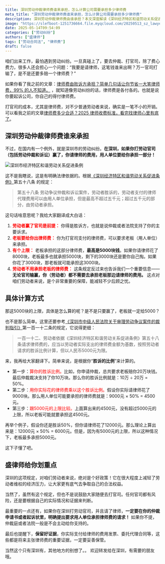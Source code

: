 ```yaml
---
title: 深圳劳动仲裁律师费谁来承担，怎么计算公司需要承担多少律师费
meta_title: "深圳劳动仲裁律师费谁来承担，怎么计算公司需要承担多少律师费"
description: 深圳劳动仲裁律师费由谁承担？本文深度解读《深圳经济特区和谐劳动关系促进条例》的特殊规定：劳动者胜诉，用人单位可承担最高5000元律师费。详细解析胜诉比例的计算方法、主张律师费的关键步骤及必要证据。盛律师提醒，了解这一深圳独有政策，助您在劳动纠纷中更有效地维护自身权益，减轻维权成本。明确法律依据，为深圳劳动者维权提供指引。
image: "https://slefboot-1251736664.file.myqcloud.com/20250513_sz_lawyer_fees_cover.webp"
date: 2025-05-14T09:54:09
categories: ["劳动纠纷"]
authors: ["盛律师"]
tags: ["劳动合同法", "律师费"]
draft: false
---
```


咱们出来工作，最怕遇到劳动纠纷。一旦真碰上了，要去仲裁、打官司，除了费心费力，很多人还会担心一个问题：“我要是请律师，这笔钱谁来出啊？万一官司打输了，是不是还要多赔一个律师费？”

如果你看了我之前的文章：[律师费由败诉方承担？简单几句话让你节省一大笔律师费，99% 的人不知道。](https://www.shenglvshi.cn/who_pay_lawer) ，就知道像劳动纠纷的话，律师费是各付各的。也就是说你要起诉公司，你自己的得付律师费。

打官司的成本，尤其是律师费，对不少普通劳动者来说，确实是一笔不小的开销。可以看我之前的文章[律师费多少合适？2025 律师收费标准，看完找律师心里有底了](https://www.shenglvshi.cn/lawer_price)。

## 深圳劳动仲裁律师费谁来承担

不过，在国内有一个例外，就是深圳市的劳动纠纷。**在深圳，如果你打劳动官司（包括劳动仲裁和诉讼）赢了，你请律师的费用，用人单位要给你承担一部分！**

![深圳市经济特区和谐劳动关系促进条例](https://slefboot-1251736664.file.myqcloud.com/20250513_sz_lawyer_fees_1.webp)

这不是我瞎说，这是有明确法律依据的。根据[《深圳经济特区和谐劳动关系促进条例》](https://www.gd.gov.cn/zwgk/wjk/zcfgk/content/post_2531944.html)第五十八条 的规定：

> 第五十八条  劳动争议仲裁和诉讼案件，劳动者胜诉的，劳动者支付的律师代理费用可以由用人单位承担，但是最高不超过五千元；超过五千元的部分，由劳动者承担。

这句话啥意思呢？我给大家翻译成大白话：

1.  **<span style="color: red;">劳动者赢了官司是前提：</span>** 你得是胜诉方，也就是说仲裁或者法院支持了你的主要诉求。
2.  **<span style="color: red;">老板要给你出律师费：</span>** 你为打官司支付的律师费，可以要求老板（用人单位）来承担。
3.  **<span style="color: red;">有个上限：</span>** 老板承担的这部分律师费，**最高是5000块钱**。如果你请律师花了8000块，老板最多也就承担5000块，剩下的3000块还是要你自己掏。如果你花了3000块，那老板就可能承担这3000块。
4.  **<span style="color: red;">劳动者不用承担老板的律师费：</span>** 这条规定反过来也告诉我们一个重要信息——**无论官司输赢，你（劳动者）都不需要去承担老板那边请律师的费用。** 这点对咱们劳动者来说，是个非常重要的保障，能减轻不少后顾之忧。

## 具体计算方式

那这5000块的上限，具体是怎么算的呢？是不是只要赢了，老板就一定给5000？

也不是那么简单。这里还要参考[《深圳市中级人民法院关于审理劳动争议案件的裁判指引》](http://www.tjldflzxw.com/home/info/detail/tid/62/id/211.html)第一百一十二条的规定，它说得更细：

> 一百一十二、劳动者依据《深圳经济特区和谐劳动关系促进条例》第五十八条请求律师费的，应当以劳动者实际支出的律师费金额为基数，按照劳动者请求的胜诉比例计算，但以人民币5000元为限。

来，我再给大家翻译下。简单来说，是根据你“**胜诉的比例**”来计算的。

* 第一步：<span style="color: red;">算你的胜诉比例。</span>比如，你申请仲裁，总共要求老板赔你20万块钱。最后仲裁裁决支持了你10万块。那么你的胜诉比例就是：10万 ÷ 20万 = 50%。
* 第二步：<span style="color: red;">用你实际花的律师费乘以这个胜诉比例。</span>假设你实际请律师花了9000块。那么用人单位可能要承担的律师费就是：9000元 × 50% = 4500元。
* 第三步：<span style="color: red;">跟5000元的上限比较。</span>上面算出来的4500元，没有超过5000元的上限，所以老板可能就要承担这4500元。

再举个例子，假设你还是胜诉50%，但你请律师花了12000元。那么理论上算出来是：12000元 × 50% = 6000元。但是，因为有5000元的上限，所以这种情况下，老板最多承担5000元。

这下子懂了吧。

## 盛律师给你划重点

深圳的这项规定，对咱们劳动者来说，绝对是个好政策！它在很大程度上减轻了劳动者维权的经济压力，让大家更有底气去争取自己的合法权益。

当然了，虽然有这个规定，但也不是说鼓励大家随便去打官司。任何官司都有风险，还是要根据自己的实际情况和证据来判断。

最重要的一点还有，如果你在深圳打劳动官司，并且请了律师，**一定要在你的仲裁申请书或者起诉状里，明确提出要求用人单位承担律师费的请求！** 如果你不提，仲裁庭或者法院一般是不会主动给你支持的。

最后也提醒下，**保留好证据**，你实际支付给律师的费用发票、委托代理合同等，这些都是将来主张律师费的重要证据，一定要妥善保管。

当然这个只有深圳有，其他地方的别想了。。 欢迎转发给在深圳，有需要的朋友哦。
